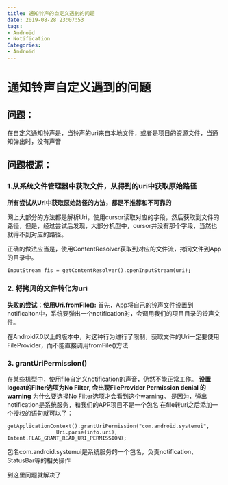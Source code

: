 ```yaml
---
title: 通知铃声的自定义遇到的问题
date: 2019-08-28 23:07:53
tags:
- Android
- Notification
Categories:
- Android
---
```


# 通知铃声自定义遇到的问题

## 问题：
在自定义通知铃声是，当铃声的uri来自本地文件，或者是项目的资源文件，当通知弹出时，没有声音

## 问题根源：
### 1.从系统文件管理器中获取文件，从得到的uri中获取原始路径

**所有尝试从Uri中获取原始路径的方法，都是不推荐和不可靠的**

网上大部分的方法都是解析Uri，使用cursor读取对应的字段，然后获取到文件的路径，但是，经过尝试后发现，大部分机型中，cursor并没有那个字段，当然也就得不到对应的路径。

正确的做法应当是，使用ContentResolver获取到对应的文件流，拷问文件到App的目录中。

```
InputStream fis = getContentResolver().openInputStream(uri);
```

### 2. 将拷贝的文件转化为uri

**失败的尝试：使用Uri.fromFile():**
首先，App将自己的铃声文件设置到notificaiton中，系统要弹出一个notification时，会调用我们的项目目录的铃声文件。

在Android7.0以上的版本中，对这种行为进行了限制，获取文件的Uri一定要使用FileProvider，而不能直接调用fromFile()方法.

### 3. grantUriPermission()

在某些机型中，使用file自定义notification的声音，仍然不能正常工作。
**设置logcat的Filter选项为No Filter, 会出现FileProvider Permission denial 的 warning**
为什么要选择No Filter选项才会看到这个warning。
是因为，弹出notification是系统服务，和我们的APP项目不是一个包名
在file转uri之后添加一个授权的语句就可以了：
```
getApplicationContext().grantUriPermission("com.android.systemui",
                Uri.parse(info.uri), Intent.FLAG_GRANT_READ_URI_PERMISSION);
```
包名com.android.systemui是系统服务的一个包名，负责notification、StatusBar等的相关操作

到这里问题就解决了
